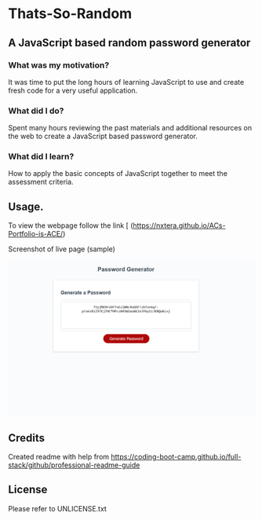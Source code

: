 
# Thats-So-Random

## A JavaScript based random password generator

### What was my motivation?
It was time to put the long hours of learning JavaScript to use and create fresh code for a very useful application.

### What did I do?
Spent many hours reviewing the past materials and additional resources on the web to create a JavaScript based password generator.

### What did I learn?

How to apply the basic concepts of JavaScript together to meet the assessment criteria.

## Usage.

To view the webpage follow the link 
[
(https://nxtera.github.io/ACs-Portfolio-is-ACE/)

Screenshot of live page (sample)

![ScreenShot](assets/images/Screenshot.PNG)
 
   
## Credits
Created readme with help from https://coding-boot-camp.github.io/full-stack/github/professional-readme-guide

## License
Please refer to UNLICENSE.txt
